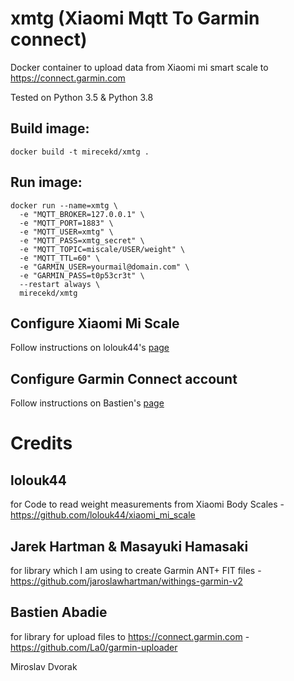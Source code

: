 # xmtg (Xiaomi Mqtt To Garmin connect)

Docker container to upload data from Xiaomi mi smart scale to https://connect.garmin.com

Tested on Python 3.5 & Python 3.8

## Build image:

```
docker build -t mirecekd/xmtg .
```

## Run image:
```
docker run --name=xmtg \
  -e "MQTT_BROKER=127.0.0.1" \
  -e "MQTT_PORT=1883" \
  -e "MQTT_USER=xmtg" \
  -e "MQTT_PASS=xmtg_secret" \
  -e "MQTT_TOPIC=miscale/USER/weight" \
  -e "MQTT_TTL=60" \
  -e "GARMIN_USER=yourmail@domain.com" \
  -e "GARMIN_PASS=t0p53cr3t" \
  --restart always \
  mirecekd/xmtg
```

## Configure Xiaomi Mi Scale
Follow instructions on lolouk44's [page](https://github.com/lolouk44/xiaomi_mi_scale)

## Configure Garmin Connect account
Follow instructions on Bastien's [page](https://github.com/La0/garmin-uploader#garmin-connect-account)


# Credits

## lolouk44 
for Code to read weight measurements from Xiaomi Body Scales - https://github.com/lolouk44/xiaomi_mi_scale

## Jarek Hartman & Masayuki Hamasaki
for library which I am using to create Garmin ANT+ FIT files - https://github.com/jaroslawhartman/withings-garmin-v2

## Bastien Abadie
for library for upload files to https://connect.garmin.com - https://github.com/La0/garmin-uploader

Miroslav Dvorak
